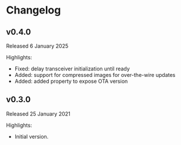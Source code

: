 # Changelog

## v0.4.0
Released 6 January 2025

Highlights:
* Fixed: delay transceiver initialization until ready
* Added: support for compressed images for over-the-wire updates
* Added: added property to expose OTA version

## v0.3.0
Released 25 January 2021

Highlights:
* Initial version.
